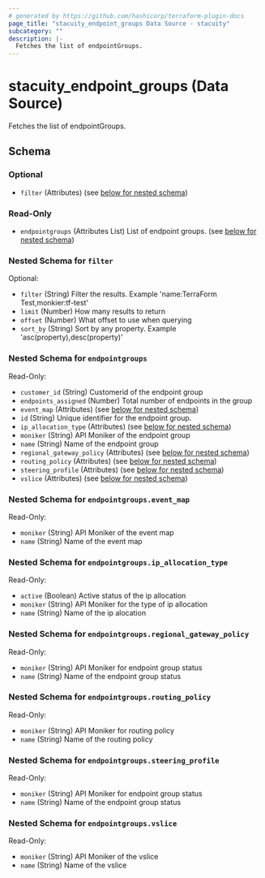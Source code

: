 ```yaml
---
# generated by https://github.com/hashicorp/terraform-plugin-docs
page_title: "stacuity_endpoint_groups Data Source - stacuity"
subcategory: ""
description: |-
  Fetches the list of endpointGroups.
---
```


# stacuity_endpoint_groups (Data Source)

Fetches the list of endpointGroups.



<!-- schema generated by tfplugindocs -->
## Schema

### Optional

- `filter` (Attributes) (see [below for nested schema](#nestedatt--filter))

### Read-Only

- `endpointgroups` (Attributes List) List of endpoint groups. (see [below for nested schema](#nestedatt--endpointgroups))

<a id="nestedatt--filter"></a>
### Nested Schema for `filter`

Optional:

- `filter` (String) Filter the results. Example 'name:TerraForm Test,monkier:tf-test'
- `limit` (Number) How many results to return
- `offset` (Number) What offset to use when querying
- `sort_by` (String) Sort by any property. Example 'asc(property),desc(property)'


<a id="nestedatt--endpointgroups"></a>
### Nested Schema for `endpointgroups`

Read-Only:

- `customer_id` (String) Customerid of the endpoint group
- `endpoints_assigned` (Number) Total number of endpoints in the group
- `event_map` (Attributes) (see [below for nested schema](#nestedatt--endpointgroups--event_map))
- `id` (String) Unique identifier for the endpoint group.
- `ip_allocation_type` (Attributes) (see [below for nested schema](#nestedatt--endpointgroups--ip_allocation_type))
- `moniker` (String) API Moniker of the endpoint group
- `name` (String) Name of the endpoint group
- `regional_gateway_policy` (Attributes) (see [below for nested schema](#nestedatt--endpointgroups--regional_gateway_policy))
- `routing_policy` (Attributes) (see [below for nested schema](#nestedatt--endpointgroups--routing_policy))
- `steering_profile` (Attributes) (see [below for nested schema](#nestedatt--endpointgroups--steering_profile))
- `vslice` (Attributes) (see [below for nested schema](#nestedatt--endpointgroups--vslice))

<a id="nestedatt--endpointgroups--event_map"></a>
### Nested Schema for `endpointgroups.event_map`

Read-Only:

- `moniker` (String) API Moniker of the event map
- `name` (String) Name of the event map


<a id="nestedatt--endpointgroups--ip_allocation_type"></a>
### Nested Schema for `endpointgroups.ip_allocation_type`

Read-Only:

- `active` (Boolean) Active status of the ip allocation
- `moniker` (String) API Moniker for the type of ip allocation
- `name` (String) Name of the ip alocation


<a id="nestedatt--endpointgroups--regional_gateway_policy"></a>
### Nested Schema for `endpointgroups.regional_gateway_policy`

Read-Only:

- `moniker` (String) API Moniker for endpoint group status
- `name` (String) Name of the endpoint group status


<a id="nestedatt--endpointgroups--routing_policy"></a>
### Nested Schema for `endpointgroups.routing_policy`

Read-Only:

- `moniker` (String) API Moniker for routing policy
- `name` (String) Name of the routing policy


<a id="nestedatt--endpointgroups--steering_profile"></a>
### Nested Schema for `endpointgroups.steering_profile`

Read-Only:

- `moniker` (String) API Moniker for endpoint group status
- `name` (String) Name of the endpoint group status


<a id="nestedatt--endpointgroups--vslice"></a>
### Nested Schema for `endpointgroups.vslice`

Read-Only:

- `moniker` (String) API Moniker of the vslice
- `name` (String) Name of the vslice
